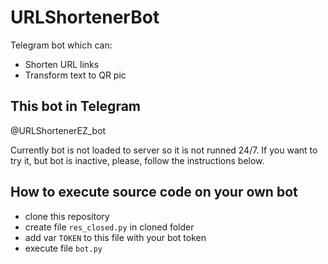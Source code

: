 # URLShortenerBot

Telegram bot which can: 
- Shorten URL links
- Transform text to QR pic

## This bot in Telegram

@URLShortenerEZ_bot

Currently bot is not loaded to server so it is not runned 24/7. If you want to try it, but bot is inactive, please, follow the instructions below.

## How to execute source code on your own bot

- clone this repository
- create file `res_closed.py` in cloned folder
- add var `TOKEN` to this file with your bot token
- execute file `bot.py` 